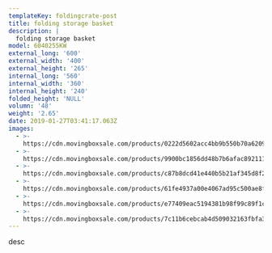 ```yaml
---
templateKey: foldingcrate-post
title: folding storage basket
description: |
  folding storage basket
model: 6040255KW
external_long: '600'
external_width: '400'
external_height: '265'
internal_long: '560'
internal_width: '360'
internal_height: '240'
folded_height: 'NULL'
volumn: '48'
weight: '2.65'
date: 2019-01-27T03:41:17.063Z
images:
  - >-
    https://cdn.movingboxsale.com/products/0222d5602acc4bb9b550b70a6209545b.jpg
  - >-
    https://cdn.movingboxsale.com/products/9900bc1856dd48b7b6afac892111db46.JPG
  - >-
    https://cdn.movingboxsale.com/products/c87b8dcd41e440b5b21af345d8f282fb.JPG
  - >-
    https://cdn.movingboxsale.com/products/61fe4937a00e4067ad95c500ae8f0587.JPG
  - >-
    https://cdn.movingboxsale.com/products/e77409eac5194381b98f99c89f1c13d3.JPG
  - >-
    https://cdn.movingboxsale.com/products/7c11b6cebcab4d509032163fbfa38703.JPG
---
```

desc
